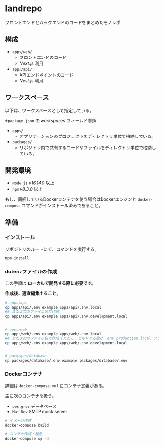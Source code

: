 # landrepo
フロントエンドとバックエンドのコードをまとめたモノレポ


## 構成
- `apps/web/`
  - フロントエンドのコード
  - *Next.js* 利用
- `apps/api/`
  - APIエンドポイントのコード
  - *Nest.js* 利用


## ワークスペース
以下は、ワークスペースとして指定している。

※`package.json` の *workspaces* フィールド参照

- `apps/`
  - アプリケーションのプロジェクトをディレクトリ単位で格納している。
- `packages/`
  - リポジトリ内で共有するコードやファイルをディレクトリ単位で格納している。


## 開発環境
- `Node.js` *v16.14.0* 以上
- `npm` *v8.3.0* 以上

もし、同梱しているDockerコンテナを使う場合はDockerエンジンと `docker-compose` コマンドがインストール済みであること。


## 準備
### インストール
リポジトリのルートにて、コマンドを実行する。

```bash
npm install
```

### dotenvファイルの作成
この手順は **ローカルで開発する際に必要です。**

**作成後、適宜編集すること。**

```bash
# apps/api
cp apps/api/.env.example apps/api/.env.local
## または次のファイル名で作成
cp apps/api/.env.example apps/api/.env.development.local


# apps/web
cp apps/web/.env.example apps/web/.env.local
## または次のファイル名で作成 (ただし、ビルドする際は .env.production.local ファイルも用意すること)
cp apps/web/.env.example apps/web/.env.development.local


# packages/database
cp packages/database/.env.example packages/database/.env
```

### Dockerコンテナ
詳細は `docker-compose.yml` にコンテナ定義がある。

主に次のコンテナを扱う。

- `postgres` データベース
- `MailDev` SMTP mock server

```bash
# イメージ作成
docker-compose build

# コンテナ作成・起動
docker-compose up -d
```
